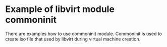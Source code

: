 # Example of libvirt module commoninit

There are examples how to use commoninit module. Commoninit is used to create iso file that used by libvirt during virtual machine creation.
